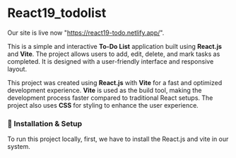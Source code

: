 # React19_todolist

Our site is live now "https://react19-todo.netlify.app/".

This is a simple and interactive **To-Do List** application built using **React.js** and **Vite**. The project allows users to add, edit, delete, and mark tasks as completed. It is designed with a user-friendly interface and responsive layout.  

This project was created using **React.js** with **Vite** for a fast and optimized development experience. **Vite** is used as the build tool, making the development process faster compared to traditional React setups. The project also uses **CSS** for styling to enhance the user experience.  

### 🔧 Installation & Setup  
To run this project locally, first, we have to install the React.js and vite in our system.  

